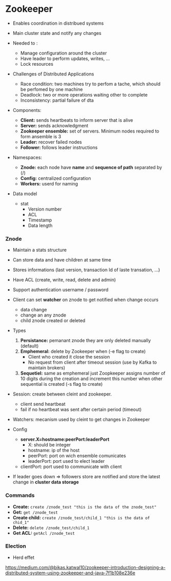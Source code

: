 # Zookeeper
* Enables coordination in distribued systems 
* Main cluster state and notify any changes 
* Needed to : 
    * Manage configuration around the cluster 
    * Have leader to perform updates, writes, ... 
    * Lock resources
* Challenges of Distributed Applications
    * Race condition: two machines try to perfom a tache, which should be perfomed by one machine 
    * Deadlock: two or more operations waiting other to complete 
    * Inconsistency: partial failure of dta

* Components: 
    * **Client:** sends heartbeats to inform server that is alive 
    * **Server:** sends acknowledgment  
    * **Zookeeper ensemble:** set of servers. Minimum nodes required to form ansemble is 3
    * **Leader:** recover failed nodes 
    * **Follower:** follows leader instructions 

* Namespaces: 
    * **Znode:** each node have **name** and **sequence of path** separated by (/)   
    * **Config:** centralized configuration 
    * **Workers:** userd for naming 
* Data model 
    * stat 
        * Version number
        * ACL 
        * Timestamp
        * Data length

### Znode 

* Maintain a stats structure
* Can store data and have children at same time
* Stores informations (last version, transaction Id of laste transation, ...)
* Have ACL (create, write, read, delete and admin)
* Support authentication username / password 
* Client can set **watcher** on znode to get notified when change occurs 
    * data change
    * change an any znode
    * child znode created or deleted 
    
* Types 
    1. **Persistance:** pemanant znode they are only deleted manually (default)  
    2. **Emphemeral:** delete by Zookeeper when (-e flag to create)
         * Client who created it close the session   
         * No request from client after timeout session (use by Kafka to maintain brokers)
    3. **Sequetiel:** same as emphemeral just Zoopkeeper assigns number of 10 digits during the creation and increment this number when other sequential is created (-s flag to create)
* Session: create between cleint and zookeeper. 
    * client send heartbeat 
    * fail if no heartbeat was sent after certain period (timeout)
* Watchers: mecanism used by cleint to get changes in Zookeeper 


* Config 
    * **server.X=hostname:peerPort:leaderPort**
        * X: should be integer 
        * hostname: ip of the host 
        * peerPort: port on wich ensemble comunicates 
        * leaderPort: port used to elect leader 
    * clientPort: port used to communicate with client  


* If leader goes down => followers store are notified and store the latest change in **cluster data storage**

### Commands 

* **Create:** ``` create /znode_test "this is the data of the znode_test" ```
* **Get:** ``` get /znode_test ```
* **Create child:** ``` create /znode_test/child_1 "this is the data of chid_1" ```
* **Delete:** ``` delete /znode_test/child_1 ```
* **Get ACL:** ``` getAcl /znode_test ```




### Election 
* Herd effet 



https://medium.com/@bikas.katwal10/zookeeper-introduction-designing-a-distributed-system-using-zookeeper-and-java-7f1b108e236e